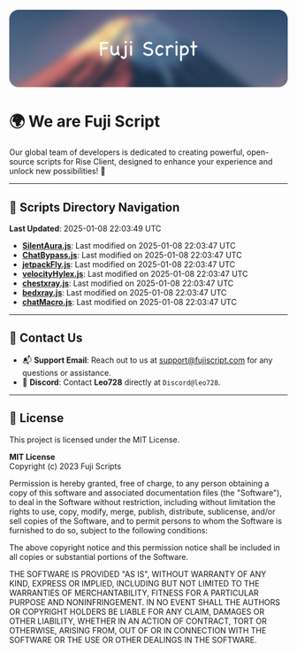 ![Banner](.github/b.webp)

# 🌍 **We are Fuji Script**

Our global team of developers is dedicated to creating powerful, open-source scripts for Rise Client, designed to enhance your experience and unlock new possibilities! 🌟

---
<!-- SCRIPTS_NAVIGATION_START -->
## 📂 **Scripts Directory Navigation**

**Last Updated**: 2025-01-08 22:03:49 UTC

- **[SilentAura.js](scripts/SilentAura.js)**: Last modified on 2025-01-08 22:03:47 UTC
- **[ChatBypass.js](scripts/ChatBypass.js)**: Last modified on 2025-01-08 22:03:47 UTC
- **[jetpackFly.js](scripts/jetpackFly.js)**: Last modified on 2025-01-08 22:03:47 UTC
- **[velocityHylex.js](scripts/velocityHylex.js)**: Last modified on 2025-01-08 22:03:47 UTC
- **[chestxray.js](scripts/chestxray.js)**: Last modified on 2025-01-08 22:03:47 UTC
- **[bedxray.js](scripts/bedxray.js)**: Last modified on 2025-01-08 22:03:47 UTC
- **[chatMacro.js](scripts/chatMacro.js)**: Last modified on 2025-01-08 22:03:47 UTC

<!-- SCRIPTS_NAVIGATION_END -->

---

## 💬 **Contact Us**  
- 📬 **Support Email**: Reach out to us at [support@fujiscript.com](mailto:support@fujiscript.com) for any questions or assistance.  
- 💬 **Discord**: Contact **Leo728** directly at `Discord@leo728`.

---

## 📜 **License**

This project is licensed under the MIT License.  

**MIT License**  
Copyright (c) 2023 Fuji Scripts  

Permission is hereby granted, free of charge, to any person obtaining a copy of this software and associated documentation files (the "Software"), to deal in the Software without restriction, including without limitation the rights to use, copy, modify, merge, publish, distribute, sublicense, and/or sell copies of the Software, and to permit persons to whom the Software is furnished to do so, subject to the following conditions:  

The above copyright notice and this permission notice shall be included in all copies or substantial portions of the Software.  

THE SOFTWARE IS PROVIDED "AS IS", WITHOUT WARRANTY OF ANY KIND, EXPRESS OR IMPLIED, INCLUDING BUT NOT LIMITED TO THE WARRANTIES OF MERCHANTABILITY, FITNESS FOR A PARTICULAR PURPOSE AND NONINFRINGEMENT. IN NO EVENT SHALL THE AUTHORS OR COPYRIGHT HOLDERS BE LIABLE FOR ANY CLAIM, DAMAGES OR OTHER LIABILITY, WHETHER IN AN ACTION OF CONTRACT, TORT OR OTHERWISE, ARISING FROM, OUT OF OR IN CONNECTION WITH THE SOFTWARE OR THE USE OR OTHER DEALINGS IN THE SOFTWARE.  
